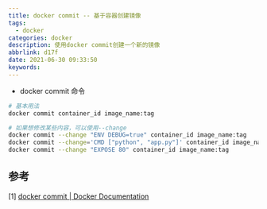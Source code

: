 ```yaml
---
title: docker commit -- 基于容器创建镜像
tags:
  - docker
categories: docker
description: 使用docker commit创建一个新的镜像
abbrlink: d17f
date: 2021-06-30 09:33:50
keywords:
---
```


* docker commit 命令
```bash
# 基本用法
docker commit container_id image_name:tag

# 如果想修改某些内容，可以使用--change
docker commit --change "ENV DEBUG=true" container_id image_name:tag
docker commit --change='CMD ["python", "app.py"]' container_id image_name:tag
docker commit --change "EXPOSE 80" container_id image_name:tag
```



## 参考

[1] [docker commit | Docker Documentation](https://docs.docker.com/engine/reference/commandline/commit/)

